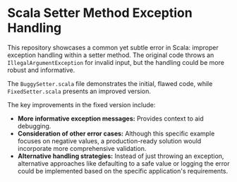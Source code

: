 # Scala Setter Method Exception Handling

This repository showcases a common yet subtle error in Scala: improper exception handling within a setter method. The original code throws an `IllegalArgumentException` for invalid input, but the handling could be more robust and informative.

The `BuggySetter.scala` file demonstrates the initial, flawed code, while `FixedSetter.scala` presents an improved version.

The key improvements in the fixed version include:

- **More informative exception messages:** Provides context to aid debugging.
- **Consideration of other error cases:** Although this specific example focuses on negative values, a production-ready solution would incorporate more comprehensive validation.
- **Alternative handling strategies:**  Instead of just throwing an exception, alternative approaches like defaulting to a safe value or logging the error could be implemented based on the specific application's requirements.